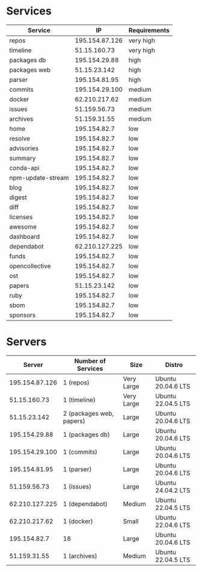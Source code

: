# Services

| Service           | IP             | Requirements |
|-------------------|----------------|--------------|
| repos             | 195.154.87.126 | very high    |
| timeline          | 51.15.160.73   | very high    |
| packages db       | 195.154.29.88  | high         |
| packages web      | 51.15.23.142   | high         |
| parser            | 195.154.81.95  | high         |
| commits           | 195.154.29.100 | medium       |
| docker            | 62.210.217.62  | medium       |
| issues            | 51.159.56.73   | medium       |
| archives          | 51.159.31.55   | medium       |
| home              | 195.154.82.7   | low          |
| resolve           | 195.154.82.7   | low          |
| advisories        | 195.154.82.7   | low          |
| summary           | 195.154.82.7   | low          |
| conda-api         | 195.154.82.7   | low          |
| npm-update-stream | 195.154.82.7   | low          |
| blog              | 195.154.82.7   | low          |
| digest            | 195.154.82.7   | low          |
| diff              | 195.154.82.7   | low          |
| licenses          | 195.154.82.7   | low          |
| awesome           | 195.154.82.7   | low          |
| dashboard         | 195.154.82.7   | low          |
| dependabot        | 62.210.127.225 | low          |
| funds             | 195.154.82.7   | low          |
| opencollective    | 195.154.82.7   | low          |
| ost               | 195.154.82.7   | low          |
| papers            | 51.15.23.142   | low          |
| ruby              | 195.154.82.7   | low          |
| sbom              | 195.154.82.7   | low          |
| sponsors          | 195.154.82.7   | low          |

# Servers

| Server         | Number of Services | Size       | Distro |
|----------------|--------------------|------------|--------|
| 195.154.87.126 | 1 (repos)          | Very Large | Ubuntu 20.04.6 LTS |
| 51.15.160.73   | 1 (timeline)       | Very Large | Ubuntu 22.04.5 LTS |
| 51.15.23.142   | 2 (packages web, papers) | Large | Ubuntu 20.04.6 LTS |
| 195.154.29.88  | 1 (packages db)    | Large      | Ubuntu 20.04.6 LTS |
| 195.154.29.100 | 1 (commits)        | Large      | Ubuntu 20.04.6 LTS |
| 195.154.81.95  | 1 (parser)         | Large      | Ubuntu 20.04.6 LTS |
| 51.159.56.73   | 1 (issues)         | Large      | Ubuntu 24.04.2 LTS |
| 62.210.127.225 | 1 (dependabot)     | Medium     | Ubuntu 22.04.5 LTS |
| 62.210.217.62  | 1 (docker)         | Small      | Ubuntu 22.04.6 LTS |
| 195.154.82.7   | 18                 | Large      | Ubuntu 20.04.6 LTS |
| 51.159.31.55   | 1 (archives)       | Medium     | Ubuntu 22.04.5 LTS |
